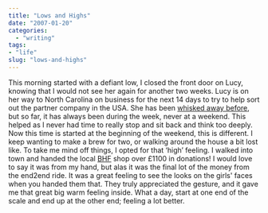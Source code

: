 ```yaml
---
title: "Lows and Highs"
date: "2007-01-20"
categories:
  - "writing"
tags:
- "life"
slug: "lows-and-highs"
---
```


This morning started with a defiant low, I closed the front door on Lucy, knowing that I would not see her again for another two weeks. Lucy is on her way to North Carolina on business for the next 14 days to try to help sort out the partner company in the USA. She has been [whisked away before](https://adamchamberlin.info/2006/12/bachelor-days), but so far, it has always been during the week, never at a weekend. This helped as I never had time to really stop and sit back and think too deeply. Now this time is started at the beginning of the weekend, this is different. I keep wanting to make a brew for two, or walking around the house a bit lost like. To take me mind off things, I opted for that ‘high’ feeling. I walked into town and handed the local [BHF](https://www.bhf.org.uk/) shop over £1100 in donations! I would love to say it was from my hand, but alas it was the final lot of the money from the end2end ride. It was a great feeling to see the looks on the girls' faces when you handed them that. They truly appreciated the gesture, and it gave me that great big warm feeling inside. What a day, start at one end of the scale and end up at the other end; feeling a lot better.
